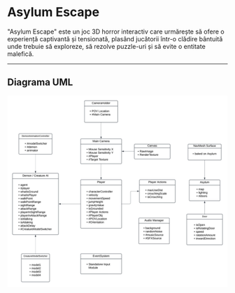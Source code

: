 # **Asylum Escape**

"Asylum Escape" este un joc 3D horror interactiv care urmărește să ofere o experiență captivantă și tensionată, plasând jucătorii într-o clădire bântuită unde trebuie să exploreze, să rezolve puzzle-uri și să evite o entitate malefică.

---

## **Diagrama UML**

![Alt Text](https://github.com/unibuc-cs/software-engineering-product-tech-titans/blob/main/Asylum%20Escape%20UML.png)
